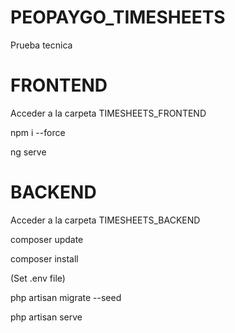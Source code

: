 # PEOPAYGO_TIMESHEETS
Prueba tecnica 



# FRONTEND
Acceder a la carpeta TIMESHEETS_FRONTEND

npm i --force

ng serve


# BACKEND
Acceder a la carpeta TIMESHEETS_BACKEND

composer update

composer install

(Set .env file)

php artisan migrate --seed

php artisan serve
